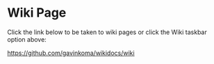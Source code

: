 # Wiki Page

Click the link below to be taken to wiki pages or click the Wiki taskbar option above:

https://github.com/gavinkoma/wikidocs/wiki

